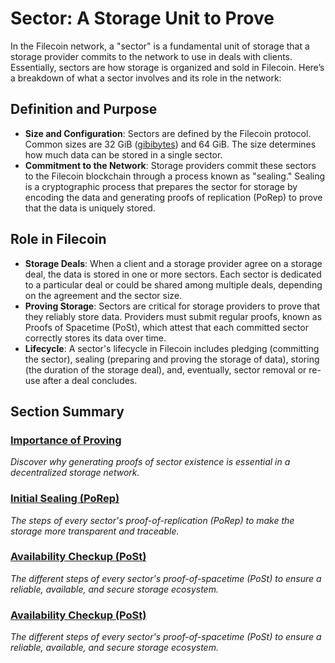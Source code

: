 # Sector: A Storage Unit to Prove

In the Filecoin network, a "sector" is a fundamental unit of storage that a storage provider commits to the network to use in deals with clients. Essentially, sectors are how storage is organized and sold in Filecoin. Here’s a breakdown of what a sector involves and its role in the network:

## Definition and Purpose

* **Size and Configuration**: Sectors are defined by the Filecoin protocol. Common sizes are 32 GiB ([gibibytes](https://www.techtarget.com/searchstorage/definition/gibibyte-GiB)) and 64 GiB. The size determines how much data can be stored in a single sector.
* **Commitment to the Network**: Storage providers commit these sectors to the Filecoin blockchain through a process known as "sealing." Sealing is a cryptographic process that prepares the sector for storage by encoding the data and generating proofs of replication (PoRep) to prove that the data is uniquely stored.

## Role in Filecoin

* **Storage Deals**: When a client and a storage provider agree on a storage deal, the data is stored in one or more sectors. Each sector is dedicated to a particular deal or could be shared among multiple deals, depending on the agreement and the sector size.
* **Proving Storage**: Sectors are critical for storage providers to prove that they reliably store data. Providers must submit regular proofs, known as Proofs of Spacetime (PoSt), which attest that each committed sector correctly stores its data over time.
* **Lifecycle**: A sector's lifecycle in Filecoin includes pledging (committing the sector), sealing (preparing and proving the storage of data), storing (the duration of the storage deal), and, eventually, sector removal or re-use after a deal concludes.

## Section Summary

### [Importance of Proving](importance-of-proving.md)

_Discover why generating proofs of sector existence is essential in a decentralized storage network._

### [Initial Sealing (PoRep)](proof-of-replication-porep/)

_The steps of every sector's proof-of-replication (PoRep) to make the storage more transparent and traceable._

### [Availability Checkup (PoSt)](./#sector-availability-checkup-post)

_The different steps of every sector's proof-of-spacetime (PoSt) to ensure a reliable, available, and secure storage ecosystem._

### [Availability Checkup (PoSt)](./#sector-availability-checkup-post)

_The different steps of every sector's proof-of-spacetime (PoSt) to ensure a reliable, available, and secure storage ecosystem._

